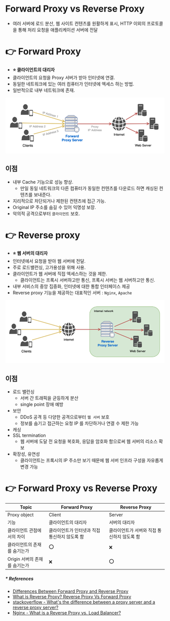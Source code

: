 # Forward Proxy vs Reverse Proxy
- 여러 서버에 로드 분산, 웹 사이트 컨텐츠를 원활하게 표시, HTTP 이외의 프로토콜을 통해 처리 요청을 애플리케이션 서버에 전달

# 👉 Forward Proxy
- **⭐️ 클라이언트의 대리자**
- 클라이언트의 요청을 Proxy 서버가 받아 인터넷에 연결.
- 동일한 네트워크에 있는 여러 컴퓨터가 인터넷에 엑세스 하는 방법.
- 일반적으로 내부 네트워크에 존재.

![Forward Proxy](.%5b20211106%5d_forward_proxy_vs_reverse_proxy_images/ea036f93.png)

## 이점
- 내부 Cache 기능으로 성능 향상.
  - 만일 동일 네트워크의 다른 컴퓨터가 동일한 컨텐츠를 다운로드 하면 캐싱된 컨텐츠를 보내준다.
- 지리적으로 차단되거나 제한된 컨텐츠에 접근 가능.
- Original IP 주소를 숨길 수 있어 익명성 보장.
- 악의적 공격으로부터 `클라이언트` 보호.

# 👉 Reverse proxy
- **⭐️ 웹 서버의 대리자**
- 인터넷에서 요청을 받아 웹 서버에 전달.
- 주로 로드밸런싱, 고가용성을 위해 사용.
- 클라이언트가 웹 서버에 직접 엑세스하는 것을 제한.
  - 클라이언트는 프록시 서버하고만 통신, 프록시 서버는 웹 서버하고만 통신.
- 내부 서비스의 중앙 집중화, 인터넷에 대한 통합 인터페이스 제공
- Reverse proxy 기능을 제공하는 대표적인 서버 : `Nginx`, `Apache`

![Reverse Proxy](.%5b20211106%5d_forward_proxy_vs_reverse_proxy_images/9cdd33b0.png)

## 이점
- 로드 밸런싱
  - 서버 간 트래픽을 균등하게 분산
  - single point 장애 예방
- 보안
  - DDoS 공격 등 다양한 공격으로부터 `웹 서버` 보호
  - 정보를 숨기고 접근하는 요청 IP 를 차단하거나 연결 수 제한 가능
- 캐싱
- SSL termination
  - 웹 서버에 도달 전 요청을 복호화, 응답을 암호화 함으로써 웹 서버의 리소스 확보
- 확장성, 유연성
  - 클라이언트는 프록시의 IP 주소만 보기 때문에 웹 서버 인프라 구성을 자유롭게 변경 가능

# 👉 Forward Proxy vs Reverse Proxy
Topic | Forward Proxy | Reverse Proxy
--- | --- | ---
Proxy object | Client | Server
기능 | 클라이언트의 대리자 | 서버의 대리자
클라이언트 관점에서의 차이 | 클라이언트가 인터넷과 직접 통신하지 않도록 함 | 클라이언트가 서버와 직접 통신하지 않도록 함
클라이언트의 존재를 숨기는가 | ⭕️ | ❌
Origin 서버의 존재를 숨기는가 | ❌ | ⭕️

##### * References
- [Differences Between Forward Proxy and Reverse Proxy](https://www.linuxbabe.com/it-knowledge/differences-between-forward-proxy-and-reverse-proxy)
- [What is Reverse Proxy? Reverse Proxy Vs Forward Proxy](https://nlogn.in/what-is-reverse-proxy-reverse-proxy-vs-forward-proxy/)
- [stackoverflow - What's the difference between a proxy server and a reverse proxy server?](https://stackoverflow.com/questions/224664/whats-the-difference-between-a-proxy-server-and-a-reverse-proxy-server)
- [Nginx - What is a Reverse Proxy vs. Load Balancer?](https://www.nginx.com/resources/glossary/reverse-proxy-vs-load-balancer/)
